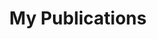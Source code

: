 ---
layout: archive
permalink: /publications/
title: "My Publications"
author_profile: true
header:
    image: "/assets/images/chicago01.jpg"
---